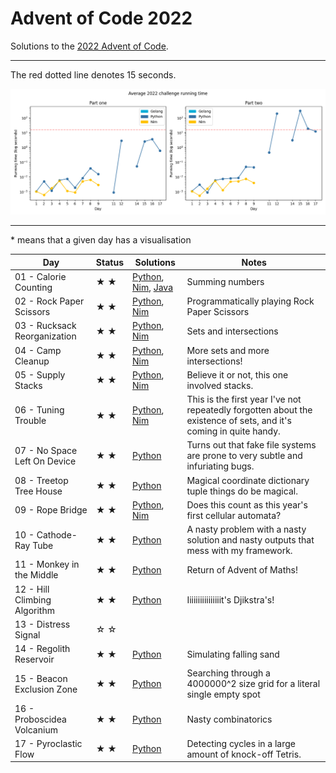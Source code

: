 # Advent of Code 2022

Solutions to the [2022 Advent of Code](https://adventofcode.com/2022).

---

The red dotted line denotes 15 seconds.

![Running times](running-times.png)

---

\* means that a given day has a visualisation

<!-- ★ ☆ -->

| Day                                 | Status             | Solutions  | Notes  |
| ----------------------------------- | ------------------ | ---------- | ------ |
| 01 - Calorie Counting               | ★ ★                | [Python](01-calorieCounting/py/__init__.py), [Nim](01-calorieCounting/nim/challenge.nim), [Java](01-calorieCounting/java/src) | Summing numbers |
| 02 - Rock Paper Scissors            | ★ ★                | [Python](02-rockPaperScissors/py/__init__.py), [Nim](02-rockPaperScissors/nim/challenge.nim) | Programmatically playing Rock Paper Scissors |
| 03 - Rucksack Reorganization        | ★ ★                | [Python](03-rucksackReorganization/py/__init__.py), [Nim](03-rucksackReorganization/nim/challenge.nim) | Sets and intersections |
| 04 - Camp Cleanup                   | ★ ★                | [Python](04-campCleanup/py/__init__.py), [Nim](04-campCleanup/nim/challenge.nim) | More sets and more intersections! |
| 05 - Supply Stacks                  | ★ ★                | [Python](05-supplyStacks/py/__init__.py), [Nim](05-supplyStacks/nim/challenge.nim) | Believe it or not, this one involved stacks. |
| 06 - Tuning Trouble                 | ★ ★                | [Python](06-tuningTrouble/py/__init__.py), [Nim](06-tuningTrouble/nim/challenge.nim) | This is the first year I've not repeatedly forgotten about the existence of sets, and it's coming in quite handy. |
| 07 - No Space Left On Device        | ★ ★                | [Python](07-noSpaceLeftOnDevice/py/__init__.py) | Turns out that fake file systems are prone to very subtle and infuriating bugs. |
| 08 - Treetop Tree House             | ★ ★                | [Python](08-treetopTreeHouse/py/__init__.py) | Magical coordinate dictionary tuple things do be magical. |
| 09 - Rope Bridge                    | ★ ★                | [Python](09-ropeBridge/py/__init__.py), [Nim](09-ropeBridge/nim/challenge.nim) | Does this count as this year's first cellular automata? |
| 10 - Cathode-Ray Tube               | ★ ★                | [Python](10-cathodeRayTube/py/__init__.py) | A nasty problem with a nasty solution and nasty outputs that mess with my framework. |
| 11 - Monkey in the Middle           | ★ ★                | [Python](11-monkeyInTheMiddle/py/__init__.py) | Return of Advent of Maths! |
| 12 - Hill Climbing Algorithm        | ★ ★                | [Python](12-hillClimbingAlgorithm/py/__init__.py) | Iiiiiiiiiiiiiiiit's Djikstra's! |
| 13 - Distress Signal                | ☆ ☆                |  |  |
| 14 - Regolith Reservoir             | ★ ★                | [Python](14-regolithReservoir/py/__init__.py) | Simulating falling sand |
| 15 - Beacon Exclusion Zone          | ★ ★                | [Python](15-beaconExclusionZone/py/__init__.py) | Searching through a 4000000^2 size grid for a literal single empty spot |
| 16 - Proboscidea Volcanium          | ★ ★                | [Python](16-proboscideaVolcanium/py/__init__.py) | Nasty combinatorics |
| 17 - Pyroclastic Flow               | ★ ★                | [Python](17-pyroclasticFlow/py/__init__.py) | Detecting cycles in a large amount of knock-off Tetris. |